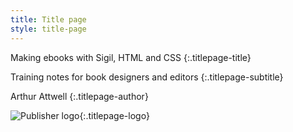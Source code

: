 ```yaml
---
title: Title page
style: title-page
---
```


Making ebooks with Sigil, HTML and&nbsp;CSS
{:.titlepage-title}

Training notes for book designers and&nbsp;editors
{:.titlepage-subtitle}

Arthur Attwell
{:.titlepage-author}

![Publisher logo][logo]{:.titlepage-logo}

[logo]: images/publisher-logo.svg "Publisher logo"
